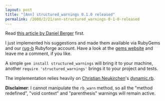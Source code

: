 ```yaml
---
layout: post
title: "[Ann] structured_warnings 0.1.0 released"
permalink: /2008/2/21/ann-structured_warnings-0-1-0-released
---
```

Read [this article by Daniel
Berger](http://www.oreillynet.com/ruby/blog/2008/02/structured_warnings_now.html)
first.

I just implemented his suggestions and made them available via RubyGems and our
[rug-b](http://www.rug-b.com/) Rubyforge account. Have a look at the [gems
website](http://rug-b.rubyforge.org/structured_warnings/) and leave me a
comment, if you like.

A simple `gem install structured_warnings` will bring it to your machine,
another `require 'structured_warnings'` brings it to your project and tests.

The implementation relies heavily on [Christian
Neukirchen](http://chneukirchen.org/)'s
[dynamic.rb](http://chneukirchen.org/talks/euruko-2005/dynamic.rb).

**Disclaimer**: I cannot manipulate the `rb_warn` method, so all the "method
redefined", "void context" and "parenthesis" warnings will remain active.
